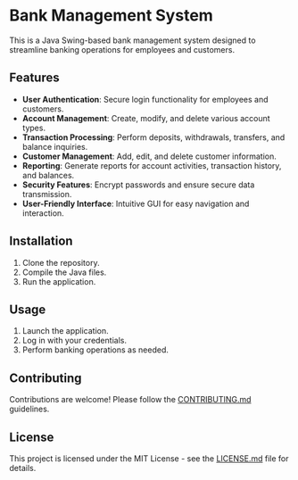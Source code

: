 # Bank Management System

This is a Java Swing-based bank management system designed to streamline banking operations for employees and customers.

## Features

- **User Authentication**: Secure login functionality for employees and customers.
- **Account Management**: Create, modify, and delete various account types.
- **Transaction Processing**: Perform deposits, withdrawals, transfers, and balance inquiries.
- **Customer Management**: Add, edit, and delete customer information.
- **Reporting**: Generate reports for account activities, transaction history, and balances.
- **Security Features**: Encrypt passwords and ensure secure data transmission.
- **User-Friendly Interface**: Intuitive GUI for easy navigation and interaction.

## Installation

1. Clone the repository.
2. Compile the Java files.
3. Run the application.

## Usage

1. Launch the application.
2. Log in with your credentials.
3. Perform banking operations as needed.

## Contributing

Contributions are welcome! Please follow the [CONTRIBUTING.md](CONTRIBUTING.md) guidelines.

## License

This project is licensed under the MIT License - see the [LICENSE.md](LICENSE.md) file for details.
